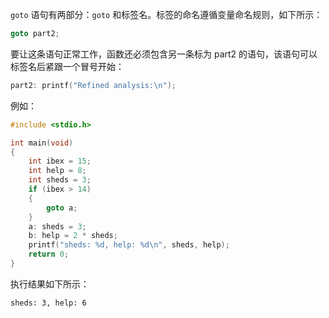 `goto` 语句有两部分：`goto` 和标签名。标签的命名遵循变量命名规则，如下所示：

```c
goto part2;
```

要让这条语句正常工作，函数还必须包含另一条标为 part2 的语句，该语句可以标签名后紧跟一个冒号开始：

```c
part2: printf("Refined analysis:\n");
```

例如：

```c
#include <stdio.h>

int main(void)
{
    int ibex = 15;
    int help = 8;
    int sheds = 3;
    if (ibex > 14)
    {
        goto a;
    }
    a: sheds = 3;
    b: help = 2 * sheds;
    printf("sheds: %d, help: %d\n", sheds, help);
    return 0;
}
```

执行结果如下所示：

```
sheds: 3, help: 6
```

